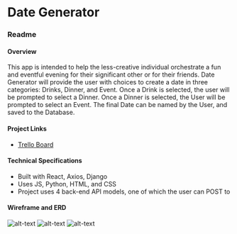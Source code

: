 # Date Generator
### Readme

#### Overview
This app is intended to help the less-creative individual orchestrate a fun and eventful evening for their significant other or for their friends. Date Generator will provide the user with choices to create a date in three categories: Drinks, Dinner, and Event. Once a Drink is selected, the user will be prompted to select a Dinner. Once a Dinner is selected, the User will be prompted to select an Event. The final Date can be named by the User, and saved to the Database. 

#### Project Links
* [Trello Board](https://trello.com/b/PlDUawWC/date-generator)

#### Technical Specifications
* Built with React, Axios, Django
* Uses JS, Python, HTML, and CSS
* Project uses 4 back-end API models, one of which the user can POST to

#### Wireframe and ERD
![alt-text](./client/IMG_3581.JPG "Wireframe1") 
![alt-text](./client/IMG_3125.JPG "Wireframe2") 
![alt-text](./client/IMG_0974.JPG "Wireframe3") 